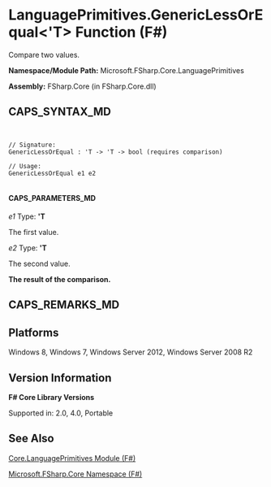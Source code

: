 # LanguagePrimitives.GenericLessOrEqual<'T> Function (F#)

Compare two values.

**Namespace/Module Path:** Microsoft.FSharp.Core.LanguagePrimitives

**Assembly:** FSharp.Core (in FSharp.Core.dll)


## CAPS_SYNTAX_MD



```


// Signature:
GenericLessOrEqual : 'T -> 'T -> bool (requires comparison)

// Usage:
GenericLessOrEqual e1 e2


```



#### CAPS_PARAMETERS_MD
*e1*
Type: **'T**


The first value.


*e2*
Type: **'T**


The second value.



**The result of the comparison.**
## CAPS_REMARKS_MD

## Platforms
Windows 8, Windows 7, Windows Server 2012, Windows Server 2008 R2


## Version Information
**F# Core Library Versions**

Supported in: 2.0, 4.0, Portable




## See Also
[Core.LanguagePrimitives Module &#40;F&#35;&#41;](Core.LanguagePrimitives+Module+%28F%23%29.md)

[Microsoft.FSharp.Core Namespace &#40;F&#35;&#41;](Microsoft.FSharp.Core+Namespace+%28F%23%29.md)

